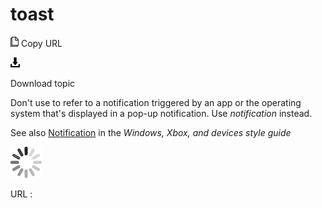 # toast

![Copy URL](media/toast/Copy.png)
Copy URL

![Download](media/toast/Download.png)

Download topic

Don't use to refer to a notification triggered by an app or the operating system that's displayed in a pop-up notification. Use *notification* instead. 

See also [Notification](https://worldready.cloudapp.net/Styleguide/Read?id=2547&topicid=16439) in the *Windows, Xbox, and devices style guide*

![In progress](media/toast/activity-large.gif)

URL :
